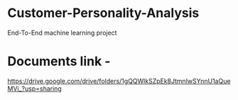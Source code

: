 # Customer-Personality-Analysis
End-To-End machine learning project
# Documents link - 
https://drive.google.com/drive/folders/1gQQWlkSZpEk8JtmnlwSYnnU1aQueMVi_?usp=sharing
